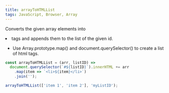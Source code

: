```yaml
---
title: arrayToHTMLList
tags: JavaScript, Browser, Array
---
```


Converts the given array elements into <li> tags and appends them to the list of the given id.

- Use Array.prototype.map() and document.querySelector() to create a list of html tags.

```js
const arrayToHTMLList = (arr, listID) => 
  document.querySelector(`#${listID}`).innerHTML += arr
    .map(item => `<li>${item}</li>`)
    .join('');
```

```js
arrayToHTMLList(['item 1', 'item 2'], 'myListID');
```
